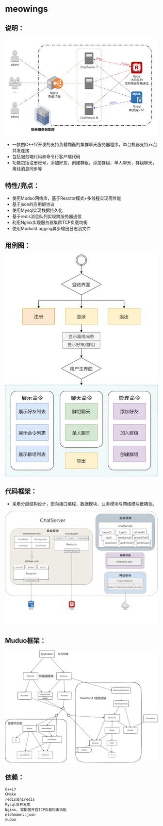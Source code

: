 # meowings

## 说明：

<p align="center">
  <img src="https://github.com/MUCZ/meowings/blob/main/img/structure.png">
</p>

- 一款由C++17开发的支持负载均衡的集群聊天服务器程序，单台机器支持xx台并发连接
- 包括服务端代码和命令行客户端代码
- 功能包括注册账号，添加好友，创建群组，添加群组，单人聊天，群组聊天，离线消息同步等

## 特性/亮点：
- 使用Muduo网络库，基于Reactor模式+多线程实现高性能
- 基于json的应用层协议
- 使用Mysql实现数据持久化
- 基于redis消息队列实现跨服务器通信
- 利用Nginx实现服务器集群TCP负载均衡
- 使用Muduo\Logging异步输出日志到文件

## 用例图：

<p align="center">
  <img src="https://github.com/MUCZ/meowings/blob/main/img/use_case.png">
</p>

## 代码框架：
- 采用分层结构设计，面向接口编程，数据模块、业务模块与网络模块低耦合。

<p align="center">
  <img src="https://github.com/MUCZ/meowings/blob/main/img/module.png">
</p>

## Muduo框架：

<p align="center">
  <img src="https://github.com/MUCZ/meowings/blob/main/img/Muduo.png">
</p>

## 依赖：
    C++17
    CMake
    redis及hiredis 
    Mysql及开发库
    Nginx, 需配置开启TCP负载均衡功能
    nlohmann::json
    muduo
